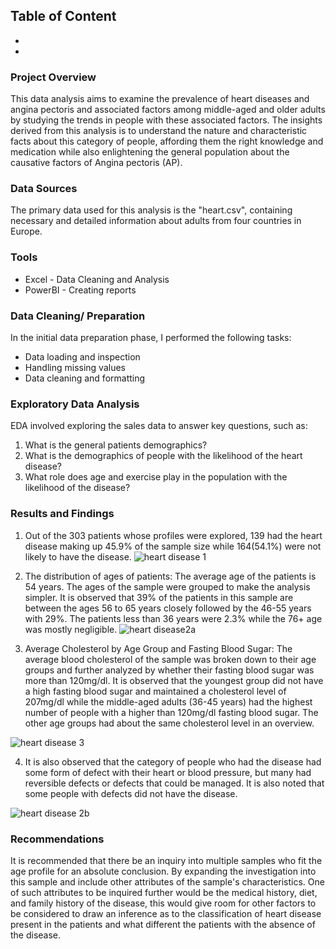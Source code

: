 ## Table of Content
- 
- 



### Project Overview
This data analysis aims to examine the prevalence of heart diseases and angina pectoris and associated factors among middle-aged and older adults by studying the trends in people with these associated factors. The insights derived from this analysis is to understand the nature and characteristic facts about this category of people, affording them the right knowledge and medication while also enlightening the general population about the causative factors of Angina pectoris (AP).  


### Data Sources
The primary data used for this analysis is the "heart.csv", containing necessary and detailed information about adults from four countries in Europe.

### Tools
- Excel - Data Cleaning and Analysis
- PowerBI - Creating reports

### Data Cleaning/ Preparation
In the initial data preparation phase, I performed the following tasks:

- Data loading and inspection
- Handling missing values
- Data cleaning and formatting

### Exploratory Data Analysis
EDA involved exploring the sales data to answer key questions, such as:

1. What is the general patients demographics?
2. What is the demographics of people with the likelihood of the heart disease?
3. What role does age and exercise play in the population with the likelihood of the disease?

### Results and Findings
1. Out of the 303 patients whose profiles were explored, 139 had the heart disease making up 45.9% of the sample size while 164(54.1%) were not likely to have the disease.
![heart disease 1](https://github.com/user-attachments/assets/52bcd0c9-fe4e-45aa-a379-4be4df501d9b)

   
2. The distribution of ages of patients: The average age of the patients is 54 years. The ages of the sample were grouped to make the analysis simpler. It is observed that 39% of the patients in this sample are between the ages 56 to 65 years closely followed by the 46-55 years with 29%. The patients less than 36 years were 2.3% while the 76+ age was mostly negligible.
![heart disease2a](https://github.com/user-attachments/assets/597d2a27-9a5f-470d-b372-6a6c6d4493ec)


3. Average Cholesterol by Age Group and Fasting Blood Sugar: The average blood cholesterol of the sample was broken down to their age groups and further analyzed by whether their fasting blood sugar was more than 120mg/dl. It is observed that the youngest group did not have a high fasting blood sugar and maintained a cholesterol level of 207mg/dl while the middle-aged adults (36-45 years) had the highest number of people with a higher than 120mg/dl fasting blood sugar. The other age groups had about the same cholesterol level in an overview.

![heart disease 3](https://github.com/user-attachments/assets/6c4e9a75-24f5-429b-9b7b-8b0e5520903d)

4. It is also observed that the category of people who had the disease had some form of defect with their heart or blood pressure, but many had reversible defects or defects that could be managed. It is also noted that some people with defects did not have the disease.

![heart disease 2b](https://github.com/user-attachments/assets/d0b0d2cb-4d25-4a7a-856c-ec096888c93e)



### Recommendations
It is recommended that there be an inquiry into multiple samples who fit the age profile for an absolute conclusion. By expanding the investigation into this sample and include other attributes of the sample's characteristics. One of such attributes to be inquired further would be the medical history, diet, and family history of the disease, this would give room for other factors to be considered to draw an inference as to the classification of heart disease present in the patients and what different the patients with the absence of the disease.




